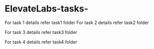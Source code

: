 # ElevateLabs-tasks-

For task 1 details refer task1 folder
For task 2 details refer task2 folder

For task 3 details refer task3 folder

For task 4 details refer task4 folder






